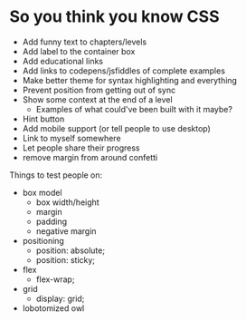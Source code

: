 # So you think you know CSS

- Add funny text to chapters/levels
- Add label to the container box
- Add educational links
- Add links to codepens/jsfiddles of complete examples
- Make better theme for syntax highlighting and everything
- Prevent position from getting out of sync
- Show some context at the end of a level
  - Examples of what could've been built with it maybe?
- Hint button
- Add mobile support (or tell people to use desktop)
- Link to myself somewhere
- Let people share their progress
- remove margin from around confetti

Things to test people on:

- box model
  - box width/height
  - margin
  - padding
  - negative margin
- positioning
  - position: absolute;
  - position: sticky;
- flex
  - flex-wrap;
- grid
  - display: grid;
- lobotomized owl
